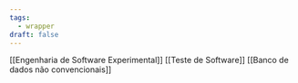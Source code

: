 ```yaml
---
tags:
  - wrapper
draft: false
---
```

[[Engenharia de Software Experimental]]
[[Teste de Software]]
[[Banco de dados não convencionais]]